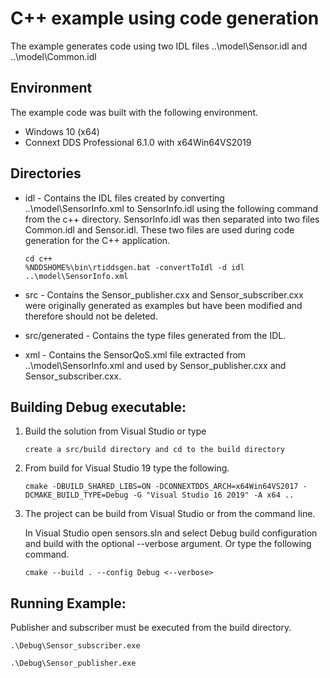 # C++ example using code generation
The example generates code using two IDL files ..\model\Sensor.idl and ..\model\Common.idl

## Environment
The example code was built with the following environment.

* Windows 10 (x64)
* Connext DDS Professional 6.1.0 with x64Win64VS2019

## Directories

- idl - Contains the IDL files created by converting ..\model\SensorInfo.xml to SensorInfo.idl using the following command from the c++ directory. SensorInfo.idl was then separated into two files Common.idl and Sensor.idl. These two files are used during code generation for the C++ application. 

    ```
    cd c++
    %NDDSHOME%\bin\rtiddsgen.bat -convertToIdl -d idl ..\model\SensorInfo.xml
    ```

- src - Contains the Sensor_publisher.cxx and Sensor_subscriber.cxx were originally generated as examples but have been modified and therefore should not be deleted.

- src/generated - Contains the type files generated from the IDL.

- xml - Contains the SensorQoS.xml file extracted from ..\model\SensorInfo.xml and used by Sensor_publisher.cxx and Sensor_subscriber.cxx.  

## Building Debug executable:

1. Build the solution from Visual Studio or type
    ```
    create a src/build directory and cd to the build directory
    ```

2. From build for Visual Studio 19 type the following.
    ```
    cmake -DBUILD_SHARED_LIBS=ON -DCONNEXTDDS_ARCH=x64Win64VS2017 -DCMAKE_BUILD_TYPE=Debug -G "Visual Studio 16 2019" -A x64 ..
    ```
3. The project can be build from Visual Studio or from the command line.

    In Visual Studio open sensors.sln and select Debug build configuration and build with the optional --verbose argument.
    Or type the following command.
    ```
    cmake --build . --config Debug <--verbose>
    ```
## Running Example:
Publisher and subscriber must be executed from the build directory.

```.\Debug\Sensor_subscriber.exe```

```.\Debug\Sensor_publisher.exe```
